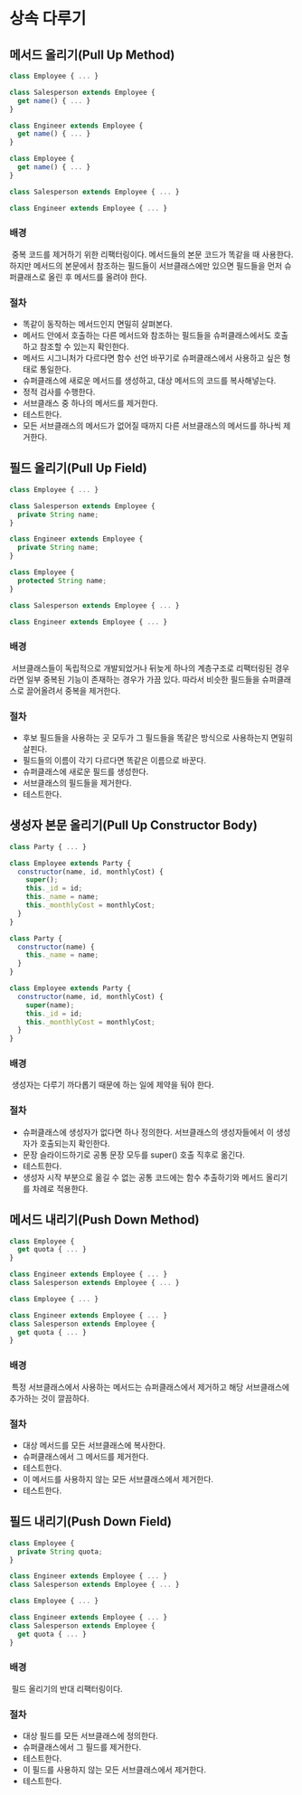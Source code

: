 # 상속 다루기

## 메서드 올리기(Pull Up Method)

```javascript
class Employee { ... }

class Salesperson extends Employee {
  get name() { ... }
}

class Engineer extends Employee {
  get name() { ... }
}
```

```javascript
class Employee {
  get name() { ... }
}

class Salesperson extends Employee { ... }

class Engineer extends Employee { ... }
```

### 배경

&nbsp;중복 코드를 제거하기 위한 리팩터링이다. 메서드들의 본문 코드가 똑같을 때 사용한다. 하지만 메서드의 본문에서 참조하는 필드들이 서브클래스에만 있으면 필드들을 먼저 슈퍼클래스로 올린 후 메서드를 올려야 한다.

### 절차

- 똑같이 동작하는 메서드인지 면밀히 살펴본다.
- 메서드 안에서 호출하는 다른 메서드와 참조하는 필드들을 슈퍼클래스에서도 호출하고 참조할 수 있는지 확인한다.
- 메서드 시그니처가 다르다면 함수 선언 바꾸기로 슈퍼클래스에서 사용하고 싶은 형태로 통일한다.
- 슈퍼클래스에 새로운 메서드를 생성하고, 대상 메서드의 코드를 복사해넣는다.
- 정적 검사를 수행한다.
- 서브클래스 중 하나의 메서드를 제거한다.
- 테스트한다.
- 모든 서브클래스의 메서드가 없어질 때까지 다른 서브클래스의 메서드를 하나씩 제거한다.

## 필드 올리기(Pull Up Field)

```javascript
class Employee { ... }

class Salesperson extends Employee {
  private String name;
}

class Engineer extends Employee {
  private String name;
}
```

```javascript
class Employee {
  protected String name;
}

class Salesperson extends Employee { ... }

class Engineer extends Employee { ... }
```

### 배경

&nbsp;서브클래스들이 독립적으로 개발되었거나 뒤늦게 하나의 계층구조로 리팩터링된 경우라면 일부 중복된 기능이 존재하는 경우가 가끔 있다. 따라서 비슷한 필드들을 슈퍼클래스로 끌어올려서 중복을 제거한다.

### 절차

- 후보 필드들을 사용하는 곳 모두가 그 필드들을 똑같은 방식으로 사용하는지 면밀히 살핀다.
- 필드들의 이름이 각기 다르다면 똑같은 이름으로 바꾼다.
- 슈퍼클래스에 새로운 필드를 생성한다.
- 서브클래스의 필드들을 제거한다.
- 테스트한다.

## 생성자 본문 올리기(Pull Up Constructor Body)

```javascript
class Party { ... }

class Employee extends Party {
  constructor(name, id, monthlyCost) {
    super();
    this._id = id;
    this._name = name;
    this._monthlyCost = monthlyCost;
  }
}
```

```javascript
class Party {
  constructor(name) {
    this._name = name;
  }
}

class Employee extends Party {
  constructor(name, id, monthlyCost) {
    super(name);
    this._id = id;
    this._monthlyCost = monthlyCost;
  }
}
```

### 배경

&nbsp;생성자는 다루기 까다롭기 때문에 하는 일에 제약을 둬야 한다.

### 절차

- 슈퍼클래스에 생성자가 없다면 하나 정의한다. 서브클래스의 생성자들에서 이 생성자가 호출되는지 확인한다.
- 문장 슬라이드하기로 공통 문장 모두를 super() 호출 직후로 옮긴다.
- 테스트한다.
- 생성자 시작 부분으로 옮길 수 없는 공통 코드에는 함수 추출하기와 메서드 올리기를 차례로 적용한다.

## 메서드 내리기(Push Down Method)

```javascript
class Employee {
  get quota { ... }
}

class Engineer extends Employee { ... }
class Salesperson extends Employee { ... }
```

```javascript
class Employee { ... }

class Engineer extends Employee { ... }
class Salesperson extends Employee {
  get quota { ... }
}
```

### 배경

&nbsp;특정 서브클래스에서 사용하는 메서드는 슈퍼클래스에서 제거하고 해당 서브클래스에 추가하는 것이 깔끔하다.

### 절차

- 대상 메서드를 모든 서브클래스에 복사한다.
- 슈퍼클래스에서 그 메서드를 제거한다.
- 테스트한다.
- 이 메서드를 사용하지 않는 모든 서브클래스에서 제거한다.
- 테스트한다.

## 필드 내리기(Push Down Field)

```javascript
class Employee {
  private String quota;
}

class Engineer extends Employee { ... }
class Salesperson extends Employee { ... }
```

```javascript
class Employee { ... }

class Engineer extends Employee { ... }
class Salesperson extends Employee {
  get quota { ... }
}
```

### 배경

&nbsp;필드 올리기의 반대 리팩터링이다.

### 절차

- 대상 필드를 모든 서브클래스에 정의한다.
- 슈퍼클래스에서 그 필드를 제거한다.
- 테스트한다.
- 이 필드를 사용하지 않는 모든 서브클래스에서 제거한다.
- 테스트한다.
